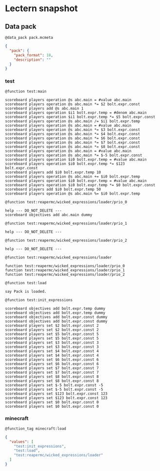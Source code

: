 # Lectern snapshot

## Data pack

`@data_pack pack.mcmeta`

```json
{
  "pack": {
    "pack_format": 18,
    "description": ""
  }
}
```

### test

`@function test:main`

```mcfunction
scoreboard players operation @s abc.main = #value abc.main
scoreboard players operation @s abc.main *= $2 bolt.expr.const
scoreboard players add @s abc.main 1
scoreboard players operation $i1 bolt.expr.temp = #denom abc.main
scoreboard players operation $i1 bolt.expr.temp *= $5 bolt.expr.const
scoreboard players operation @s abc.main /= $i1 bolt.expr.temp
scoreboard players operation @s abc.main = #value abc.main
scoreboard players operation @s abc.main *= $3 bolt.expr.const
scoreboard players operation @s abc.main *= $4 bolt.expr.const
scoreboard players operation @s abc.main *= $6 bolt.expr.const
scoreboard players operation @s abc.main *= $7 bolt.expr.const
scoreboard players operation @s abc.main *= $8 bolt.expr.const
scoreboard players operation @s abc.main = #value abc.main
scoreboard players operation @s abc.main *= $-5 bolt.expr.const
scoreboard players operation $i0 bolt.expr.temp = #value abc.main
scoreboard players operation $i0 bolt.expr.temp *= $123 bolt.expr.const
scoreboard players add $i0 bolt.expr.temp 10
scoreboard players operation @s abc.main += $i0 bolt.expr.temp
scoreboard players operation $i0 bolt.expr.temp = #value abc.main
scoreboard players operation $i0 bolt.expr.temp *= $0 bolt.expr.const
scoreboard players add $i0 bolt.expr.temp 50
scoreboard players operation @s abc.main %= $i0 bolt.expr.temp
```

`@function test:reapermc/wicked_expressions/loader/prio_0`

```mcfunction
help --- DO_NOT_DELETE ---
scoreboard objectives add abc.main dummy
```

`@function test:reapermc/wicked_expressions/loader/prio_1`

```mcfunction
help --- DO_NOT_DELETE ---
```

`@function test:reapermc/wicked_expressions/loader/prio_2`

```mcfunction
help --- DO_NOT_DELETE ---
```

`@function test:reapermc/wicked_expressions/loader`

```mcfunction
function test:reapermc/wicked_expressions/loader/prio_0
function test:reapermc/wicked_expressions/loader/prio_1
function test:reapermc/wicked_expressions/loader/prio_2
```

`@function test:load`

```mcfunction
say Pack is loaded.
```

`@function test:init_expressions`

```mcfunction
scoreboard objectives add bolt.expr.temp dummy
scoreboard objectives add bolt.expr.temp dummy
scoreboard objectives add bolt.expr.const dummy
scoreboard objectives add bolt.expr.const dummy
scoreboard players set $2 bolt.expr.const 2
scoreboard players set $2 bolt.expr.const 2
scoreboard players set $5 bolt.expr.const 5
scoreboard players set $5 bolt.expr.const 5
scoreboard players set $3 bolt.expr.const 3
scoreboard players set $3 bolt.expr.const 3
scoreboard players set $4 bolt.expr.const 4
scoreboard players set $4 bolt.expr.const 4
scoreboard players set $6 bolt.expr.const 6
scoreboard players set $6 bolt.expr.const 6
scoreboard players set $7 bolt.expr.const 7
scoreboard players set $7 bolt.expr.const 7
scoreboard players set $8 bolt.expr.const 8
scoreboard players set $8 bolt.expr.const 8
scoreboard players set $-5 bolt.expr.const -5
scoreboard players set $-5 bolt.expr.const -5
scoreboard players set $123 bolt.expr.const 123
scoreboard players set $123 bolt.expr.const 123
scoreboard players set $0 bolt.expr.const 0
scoreboard players set $0 bolt.expr.const 0
```

### minecraft

`@function_tag minecraft:load`

```json
{
  "values": [
    "test:init_expressions",
    "test:load",
    "test:reapermc/wicked_expressions/loader"
  ]
}
```

